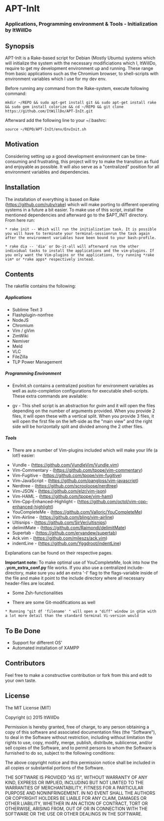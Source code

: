 # APT-InIt
### Applications, Programming environment & Tools - Initialization by ItWillDo



## Synopsis


APT-InIt is a Rake-based script for Debian (Mostly Ubuntu) systems which will initialize the system with the necessary modificiations which I, ItWillDo, require to get my development environment up and running. These range from basic applications such as the Chromium browser, to shell-scripts with environment variables which I use for my dev env. 

Before running any command from the Rake-system, execute following command: 

```
mkdir ~/REPO && sudo apt-get install git && sudo apt-get install rake && sudo gem install colorize && cd ~/REPO && git clone https://github.com/ItWillDo/APT-InIt.git
```

Afterward add the following line to your ~/.bashrc: 

```
source ~/REPO/APT-InIt/env/EnvInit.sh
```

## Motivation

Considering setting up a good development environment can be time-consuming and frustrating, this project will try to make the transition as fluid and enjoyable as possible. It will also serve as a "centralized" position for all environment variables and dependencies. 

## Installation

The installation of everything is based on Rake (https://github.com/ruby/rake) which will make porting to different operating systems in a future a bit easier. To make use of this script, install the mentioned dependencies and afterward go to the $APT_INIT directory. From here run: 

```
* rake init -- Which will run the initialization task. It is possible you will have to terminate your terminal-sessionrun the task again after the environment variables have been bound to your bash-profile.
```
```
* rake dia -- 'dia' or Do-it-all will afterward run the other individual tasks to install the applications and the vim-plugins. If you only want the Vim-plugins or the applications, try running *rake vim* or *rake apps* respectively instead.
```

## Contents

The rakefile contains the following: 

##### Applications

* Sublime Text 3
* Flashplugin-nonfree
* NodeJS
* Chromium
* Vim / gVim
* ZimWiki
* Nemiver
* Meld
* VLC
* FileZilla
* TLP Power Management

##### Programming Environment

* EnvInit.sh contains a centralized position for environment variables as well as auto-completion configurations for executable shell-scripts. These extra commands are available:

* gv - This shell script is an abstraction for *gvim* and it will open the files depending on the number of arguments provided. When you provide 2 files, it will open these with a vertical split. When you provide 3 files, it will open the first file on the left-side as the "main view" and the right side will be horizontally split and divided among the 2 other files.

##### Tools


- There are a number of Vim-plugins included which will make your life (a lot!) easier:

* Vundle - (https://github.com/VundleVim/Vundle.vim)
* Vim-Commentary - (https://github.com/tpope/vim-commentary)
* Vim-Fugitive - (https://github.com/tpope/vim-fugitive)
* Vim-JavaScript - (https://github.com/pangloss/vim-javascript)
* Nerdtree - (https://github.com/scrooloose/nerdtree)
* Vim-JSON - (https://github.com/elzr/vim-json)
* Vim-HAML - (https://github.com/tpope/vim-haml)
* Vim-Cpp-Enhanced-Highlight - (https://github.com/octol/vim-cpp-enhanced-highlight)
* YouCompleteMe - (https://github.com/Valloric/YouCompleteMe)
* Vim-Airline - (https://github.com/bling/vim-airline)
* Ultisnips - (https://github.com/SirVer/ultisnips)
* delimitMate - (https://github.com/Raimondi/delimitMate)
* Supertab - (https://github.com/ervandew/supertab)
* Ack.vim - (https://github.com/mileszs/ack.vim)
* indentLine - (https://github.com/Yggdroot/indentLine)



Explanations can be found on their respective pages.

**Important note:** To make optimal use of YouCompleteMe, look into how the **.ycm_extra_conf.py** file works. If you also use a centralized include-directory, make sure you add an extra '-I' flag to the flags-variable inside of the file and make it point to the include directory where all necessary header-files are located.

- Some Zsh-functionalities

- There are some Git-modifications as well
```
* Running "git df 'filename' " will open a "diff" window in gVim with a lot more detail than the standard terminal Vi-version would
```

## To Be Done

* Support for different OS'
* Automated installation of XAMPP


## Contributors

Feel free to make a constructive contribution or fork from this and edit to your own taste. 

## License

The MIT License (MIT)

Copyright (c) 2015 ItWillDo

Permission is hereby granted, free of charge, to any person obtaining a copy
of this software and associated documentation files (the "Software"), to deal
in the Software without restriction, including without limitation the rights
to use, copy, modify, merge, publish, distribute, sublicense, and/or sell
copies of the Software, and to permit persons to whom the Software is
furnished to do so, subject to the following conditions:

The above copyright notice and this permission notice shall be included in all
copies or substantial portions of the Software.

THE SOFTWARE IS PROVIDED "AS IS", WITHOUT WARRANTY OF ANY KIND, EXPRESS OR
IMPLIED, INCLUDING BUT NOT LIMITED TO THE WARRANTIES OF MERCHANTABILITY,
FITNESS FOR A PARTICULAR PURPOSE AND NONINFRINGEMENT. IN NO EVENT SHALL THE
AUTHORS OR COPYRIGHT HOLDERS BE LIABLE FOR ANY CLAIM, DAMAGES OR OTHER
LIABILITY, WHETHER IN AN ACTION OF CONTRACT, TORT OR OTHERWISE, ARISING FROM,
OUT OF OR IN CONNECTION WITH THE SOFTWARE OR THE USE OR OTHER DEALINGS IN THE
SOFTWARE.
